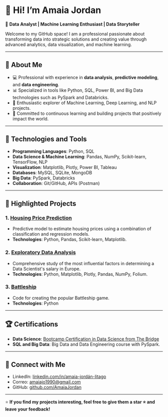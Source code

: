# 👋 Hi! I’m Amaia Jordan 

🎯 **Data Analyst | Machine Learning Enthusiast | Data Storyteller**

Welcome to my GitHub space! I am a professional passionate about transforming data into strategic solutions and creating value through advanced analytics, data visualization, and machine learning.

---

## 🚀 **About Me**

- 💻 Professional with experience in **data analysis**, **predictive modeling**, and **data engineering**.
- 📊 Specialized in tools like Python, SQL, Power BI, and Big Data technologies such as PySpark and Databricks.
- 🤖 Enthusiastic explorer of Machine Learning, Deep Learning, and NLP projects.
- 🌟 Committed to continuous learning and building projects that positively impact the world.

---

## 🔧 **Technologies and Tools**

- **Programming Languages**: Python, SQL
- **Data Science & Machine Learning**: Pandas, NumPy, Scikit-learn, TensorFlow, NLP
- **Visualization**: Matplotlib, Plotly, Power BI, Tableau
- **Databases**: MySQL, SQLite, MongoDB
- **Big Data**: PySpark, Databricks
- **Collaboration**: Git/GitHub, APIs (Postman)

---

## 📂 **Highlighted Projects**

### 1. [Housing Price Prediction](https://github.com/AmaiaJordan/Housing_Price_Prediction_ML)
   - Predictive model to estimate housing prices using a combination of classification and regression models.
   - **Technologies**: Python, Pandas, Scikit-learn, Matplotlib.

### 2. [Exploratory Data Analysis](https://github.com/AmaiaJordan/EDA_Data-Scientist-Salaries-in-Europe-Key-Factors)
   - Comprehensive study of the most influential factors in determining a Data Scientist's salary in Europe.
   - **Technologies**: Python, Matplotlib, Plotly, Pandas, NumPy, Folium.

### 3. [Battleship](https://github.com/AmaiaJordan/Hundir-_la-_flota)
   - Code for creating the popular Battleship game.
   - **Technologies**: Python

---

## 🏆 **Certifications**

- **Data Science**: [Bootcamp Certification in Data Science from The Bridge](https://www.thebridge.tech/)
- **SQL and Big Data**: Big Data and Data Engineering course with PySpark.

---

## 🤝 **Connect with Me**

- LinkedIn: [linkedin.com/in/amaia-jordán-litago](www.linkedin.com/in/amaia-jordán-litago)
- Correo: amaiajo1990@gmail.com
- GitHub: [github.com/AmaiaJordan](https://github.com/AmaiaJordan)

---
⭐ **If you find my projects interesting, feel free to give them a star ⭐ and leave your feedback!**
